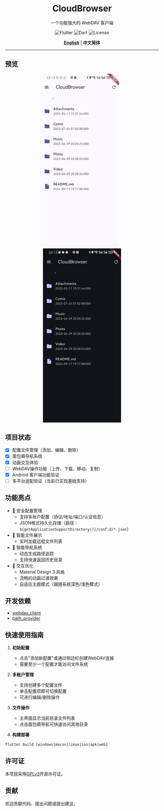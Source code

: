 <div align="center">
<h1>CloudBrowser</h1>

一个功能强大的 WebDAV 客户端

![Flutter](https://img.shields.io/badge/flutter-%2302569B.svg?style=flat&logo=flutter&logoColor=white) ![Dart](https://img.shields.io/badge/dart-%230175C2.svg?style=flat&logo=dart&logoColor=white) ![License](https://img.shields.io/badge/License-GPLv3-blue)

[**English**](/README.md) | **中文简体**

</div>

---

## 预览
<div align="center">
<img src=/docs/images/Home_light.jpg width=256/>&ensp;&ensp;<img src=/docs/images/Home_dark.jpg width=256/>
</div>

## 项目状态
- [x] 配置文件管理（添加、编辑、删除）
- [x] 面包屑导航系统
- [x] 动画交互体验
- [ ] WebDAV操作功能（上传、下载、移动、复制）
- [x] Android 客户端功能验证
- [ ] 多平台适配验证（当前已实现基础支持）

## 功能亮点
- 🔐 安全配置管理
  - 支持多账户配置（协议/地址/端口/认证信息）
  - JSON格式持久化存储（路径：`${getApplicationSupportDirectory()}/conf.d/*.json`）
- 📄 智能文件展示
  - 实时加载远程文件列表
- 🧭 智能导航系统
  - 动态生成路径追踪
  - 支持快速返回历史目录
- 🎨 交互优化
  - Material Design 3 风格
  - 流畅的动画过渡效果
  - 自适应主题模式（跟随系统深色/浅色模式）

## 开发依赖
- [webdav_client](https://pub.dev/packages/webdav_client)
- [path_provider](https://pub.dev/packages/path_provider)

## 快速使用指南
1. **初始配置**
   - 点击"添加新配置"或通过侧边栏创建WebDAV连接
   - 需要至少一个配置才能访问文件系统

2. **多账户管理**
   - 支持创建多个配置文件
   - 单击配置项即可切换配置
   - 可进行编辑/删除操作

3. **文件操作**
   - 主界面显示当前目录文件列表
   - 点击面包屑导航可快速访问其他目录

4. **构建部署**
```bash
flutter build [windows|macos|linux|ios|apk|web]
```

## 许可证
本项目采用[GPLv3](LICENSE.txt)开源许可证。

## 贡献
欢迎贡献代码、提出问题或提出建议。